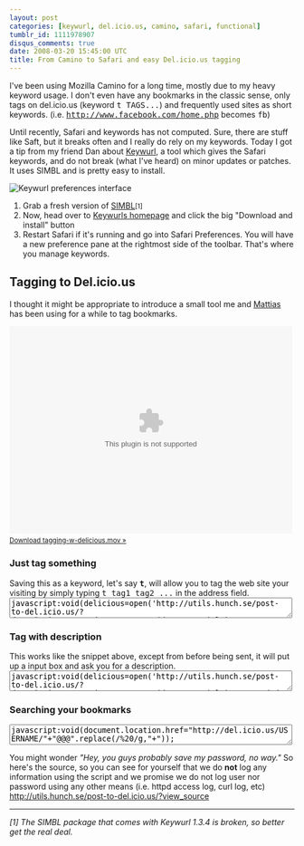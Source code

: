 ```yaml
---
layout: post
categories: [keywurl, del.icio.us, camino, safari, functional]
tumblr_id: 1111978907
disqus_comments: true
date: 2008-03-20 15:45:00 UTC
title: From Camino to Safari and easy Del.icio.us tagging
---
```


I've been using Mozilla Camino for a long time, mostly due to my heavy keyword usage. I don't even have any bookmarks in the classic sense, only tags on del.icio.us (keyword <tt>t TAGS...</tt>) and frequently used sites as short keywords. (i.e. <tt>http://www.facebook.com/home.php</tt> becomes <tt>fb</tt>)

Until recently, Safari and keywords has not computed. Sure, there are stuff like Saft, but it breaks often and I really do rely on my keywords. Today I got a tip from my friend Dan about <a href="http://purefiction.net/keywurl/">Keywurl</a>, a tool which gives the Safari keywords, and do not break (what I've heard) on minor updates or patches. It uses SIMBL and is pretty easy to install.

<img src='/attachments/2008/03/keywurl.png' alt='Keywurl preferences interface' />

<ol>
 <li>Grab a fresh version of <a href="http://www.culater.net/software/SIMBL/SIMBL.php">SIMBL</a><small>[1]</small></li>
 <li>Now, head over to <a href="http://purefiction.net/keywurl/">Keywurls homepage</a> and click the big "Download and install" button</li>
 <li>Restart Safari if it's running and go into Safari Preferences. You will have a new preference pane at the rightmost side of the toolbar. That's where you manage keywords.</li>
</ol>

<h2>Tagging to Del.icio.us</h2>
I thought it might be appropriate to introduce a small tool me and <a href="http://arrelid.com/">Mattias</a> has been using for a while to tag bookmarks.

<embed type="video/quicktime" scale="aspect" src="/attachments/2008/03/tagging-w-delicious.mov" width="500" height="366" pluginspage="http://www.apple.com/quicktime/download/" autoplay="false" controller="true" style="margin-bottom:.4em"></embed>
<small><a href='/attachments/2008/03/tagging-w-delicious.mov' title='tagging-w-delicious.mov'>Download tagging-w-delicious.mov »</a></small>

<h3>Just tag something</h3>
Saving this as a keyword, let's say <b><tt>t</tt></b>, will allow you to tag the web site your visiting by simply typing <tt>t tag1 tag2 ...</tt> in the address field.
<textarea style="width:500px;font-family:monospace;" onfocus="setTimeout('this.select()',100)" onmouseup="this.select()">javascript:void(delicious=open('http://utils.hunch.se/post-to-del.icio.us/?description='+encodeURIComponent(document.title)+'&tags=@@@'+'&url='+window.location.href,'delicious','toolbar=no,width=200,height=250,top=0,left=0'),window.focus())</textarea>

<h3>Tag with description</h3>
This works like the snippet above, except from before being sent, it will put up a input box and ask you for a description.
<textarea style="width:500px;font-family:monospace;" onfocus="setTimeout('this.select()',100)" onmouseup="this.select()">javascript:void(delicious=open('http://utils.hunch.se/post-to-del.icio.us/?description='+encodeURIComponent(document.title)+'&extended='+encodeURIComponent(prompt('Description',''))+'&tags=@@@&url='+window.location.href,'delicious','toolbar=no,width=200,height=250,top=0,left=0'),window.focus());</textarea>

<h3>Searching your bookmarks</h3>
<textarea style="width:500px;font-family:monospace;" onfocus="setTimeout('this.select()',100)" onmouseup="this.select()">javascript:void(document.location.href="http://del.icio.us/USERNAME/"+"@@@".replace(/%20/g,"+"));</textarea>

You might wonder <em>"Hey, you guys probably save my password, no way."</em> So here's the source, so you can see for yourself that we do <b>not</b> log any information using the script and we promise we do not log user nor password using any other means (i.e. httpd access log, curl log, etc)
<a href="http://utils.hunch.se/post-to-del.icio.us/?view_source">http://utils.hunch.se/post-to-del.icio.us/?view_source</a>

<hr />
<em>[1] The SIMBL package that comes with Keywurl 1.3.4 is broken, so better get the real deal.</em>

